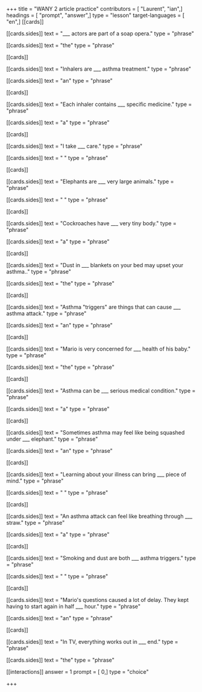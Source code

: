 +++
title = "WANY 2 article practice"
contributors = [ "Laurent", "ian",]
headings = [ "prompt", "answer",]
type = "lesson"
target-languages = [ "en",]
[[cards]]

[[cards.sides]]
text = "___ actors are part of a soap opera."
type = "phrase"

[[cards.sides]]
text = "the"
type = "phrase"

[[cards]]

[[cards.sides]]
text = "Inhalers are ___ asthma treatment."
type = "phrase"

[[cards.sides]]
text = "an"
type = "phrase"

[[cards]]

[[cards.sides]]
text = "Each inhaler contains ___ specific medicine."
type = "phrase"

[[cards.sides]]
text = "a"
type = "phrase"

[[cards]]

[[cards.sides]]
text = "I take ___ care."
type = "phrase"

[[cards.sides]]
text = " "
type = "phrase"

[[cards]]

[[cards.sides]]
text = "Elephants are ___ very large animals."
type = "phrase"

[[cards.sides]]
text = " "
type = "phrase"

[[cards]]

[[cards.sides]]
text = "Cockroaches have ___ very tiny body."
type = "phrase"

[[cards.sides]]
text = "a"
type = "phrase"

[[cards]]

[[cards.sides]]
text = "Dust in ___ blankets on your bed may upset your asthma.."
type = "phrase"

[[cards.sides]]
text = "the"
type = "phrase"

[[cards]]

[[cards.sides]]
text = "Asthma \"triggers\" are things that can cause ___ asthma attack."
type = "phrase"

[[cards.sides]]
text = "an"
type = "phrase"

[[cards]]

[[cards.sides]]
text = "Mario is very concerned for ___ health of his baby."
type = "phrase"

[[cards.sides]]
text = "the"
type = "phrase"

[[cards]]

[[cards.sides]]
text = "Asthma can be ___ serious medical condition."
type = "phrase"

[[cards.sides]]
text = "a"
type = "phrase"

[[cards]]

[[cards.sides]]
text = "Sometimes asthma may feel like being squashed under ___ elephant."
type = "phrase"

[[cards.sides]]
text = "an"
type = "phrase"

[[cards]]

[[cards.sides]]
text = "Learning about your illness can bring ___ piece of mind."
type = "phrase"

[[cards.sides]]
text = " "
type = "phrase"

[[cards]]

[[cards.sides]]
text = "An asthma attack can feel like breathing through ___ straw."
type = "phrase"

[[cards.sides]]
text = "a"
type = "phrase"

[[cards]]

[[cards.sides]]
text = "Smoking and dust are both ___ asthma triggers."
type = "phrase"

[[cards.sides]]
text = " "
type = "phrase"

[[cards]]

[[cards.sides]]
text = "Mario's questions caused a lot of delay. They kept having to start again in half ___ hour."
type = "phrase"

[[cards.sides]]
text = "an"
type = "phrase"

[[cards]]

[[cards.sides]]
text = "In TV, everything works out in ___ end."
type = "phrase"

[[cards.sides]]
text = "the"
type = "phrase"

[[interactions]]
answer = 1
prompt = [ 0,]
type = "choice"

+++

